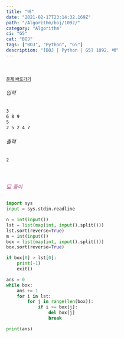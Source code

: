 ```yaml
---
title: "배"
date: "2021-02-17T23:14:32.169Z"
path: "/Algorithm/boj/1092/"
category: "Algorithm"
ci: "G5"
cat: "BOJ"
tags: ["BOJ", "Python", "G5"]
description: "[BOJ | Python | G5] 1092. 배"
---
```


<br />

<a href="https://www.acmicpc.net/problem/1092"><small>문제 바로가기</small></a>

###### 입력

```sh
3
6 8 9
5
2 5 2 4 7
```

###### 출력

```sh
2
```

<br />

##### <h5 style="color:#C587AE;">💻 풀이</h5>

```python
import sys
input = sys.stdin.readline

n = int(input())
lst = list(map(int, input().split()))
lst.sort(reverse=True)
m = int(input())
box = list(map(int, input().split()))
box.sort(reverse=True)

if box[0] > lst[0]:
    print(-1)
    exit()

ans = 0
while box:
    ans += 1
    for i in lst:
        for j in range(len(box)):
            if i >= box[j]:
                del box[j]
                break

print(ans)
```

